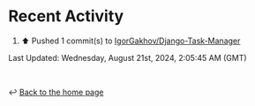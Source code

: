 # Recent Activity

<!--RECENT_ACTIVITY:start-->
1. ⬆️ Pushed 1 commit(s) to [IgorGakhov/Django-Task-Manager](https://github.com/IgorGakhov/Django-Task-Manager)<br>
<!--RECENT_ACTIVITY:end-->

<!--RECENT_ACTIVITY:last_update-->
Last Updated: Wednesday, August 21st, 2024, 2:05:45 AM (GMT)
<!--RECENT_ACTIVITY:last_update_end-->

<br>

↩️ [Back to the home page](/README.md)
